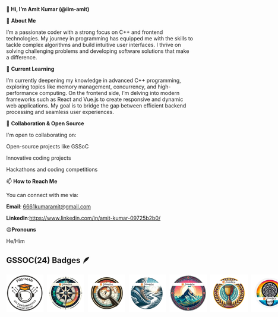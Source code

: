 **👋 Hi, I’m Amit Kumar (@iim-amit)**

👀 **About Me**

I’m a passionate coder with a strong focus on C++ and frontend technologies. My journey in programming has equipped me with the skills to tackle complex algorithms and build intuitive user interfaces. I thrive on solving challenging problems and developing software solutions that make a difference.


🌱 **Current Learning**

I’m currently deepening my knowledge in advanced C++ programming, exploring topics like memory management, concurrency, and high-performance computing. On the frontend side, I’m delving into modern frameworks such as React and Vue.js to create responsive and dynamic web applications. My goal is to bridge the gap between efficient backend processing and seamless user experiences.


💞️ **Collaboration & Open Source**

I'm open to collaborating on:

Open-source projects like GSSoC

Innovative coding projects

Hackathons and coding competitions


📫 **How to Reach Me**

You can connect with me via:

**Email**: 6661kumaramit@gmail.com

**LinkedIn**:https://www.linkedin.com/in/amit-kumar-09725b2b0/

😄**Pronouns**

He/Him

## GSSOC(24) Badges 🪶
<div style='display:flex; align-items:center; gap: 10px;' align='center'>
<img src="https://raw.githubusercontent.com/girlscript/gssoc-website-new/main/public/badges/postman.png" width="100px" height="100px" />
  <img src="https://github.com/girlscript/gssoc-website-new/blob/main/public/badges/1.png" width="100px" height="100px" />
  <img src="https://github.com/girlscript/gssoc-website-new/blob/main/public/badges/2.png" width="100px" height="100px" />
  <img src="https://github.com/girlscript/gssoc-website-new/blob/main/public/badges/3.png" width="100px" height="100px" />
  <img src="https://github.com/girlscript/gssoc-website-new/blob/main/public/badges/4.png" width="100px" height="100px" />
  <img src="https://github.com/girlscript/gssoc-website-new/blob/main/public/badges/5.png" width="100px" height="100px" />
  <img src="https://github.com/girlscript/gssoc-website-new/blob/main/public/badges/6.png" width="100px" height="100px" />
  <img src="https://github.com/girlscript/gssoc-website-new/blob/main/public/badges/7.png" width="100px" height="100px" />
  <img src="https://github.com/girlscript/gssoc-website-new/blob/main/public/badges/8.png" width="100px" height="100px" />
</div>

